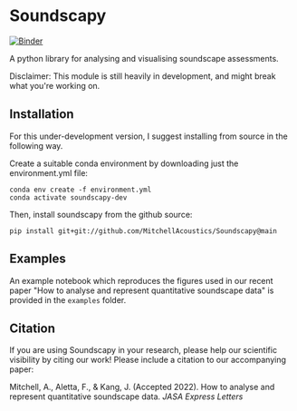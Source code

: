 # Soundscapy
[![Binder](https://mybinder.org/badge_logo.svg)](https://mybinder.org/v2/gh/MitchellAcoustics/Soundscapy/main?labpath=examples%2FHowToAnalyseAndRepresentSoundscapes.ipynb) 

A python library for analysing and visualising soundscape assessments. 

Disclaimer: This module is still heavily in development, and might break what you're working on.

## Installation

For this under-development version, I suggest installing from source in the following way. 

Create a suitable conda environment by downloading just the environment.yml file:
```
conda env create -f environment.yml
conda activate soundscapy-dev
```
Then, install soundscapy from the github source:
```
pip install git+git://github.com/MitchellAcoustics/Soundscapy@main
```

## Examples

An example notebook which reproduces the figures used in our recent paper "How to analyse and represent quantitative soundscape data" is provided in the `examples` folder.

## Citation

If you are using Soundscapy in your research, please help our scientific visibility by citing our work! Please include a citation to our accompanying paper:

Mitchell, A., Aletta, F., & Kang, J. (Accepted 2022). How to analyse and represent quantitative soundscape data. *JASA Express Letters*

<!---
Bibtex:
```
@Article{Mitchell2022analyse,
  author    = {Andrew Mitchell and Francesco Aletta and Jian Kang},
  journal   = {JASA Express Letters},
  title     = {How to analyse and represent quantitative data},
  year      = {2022},
  publisher = {Acoustical Society of America ({ASA})},
}
```
--->
